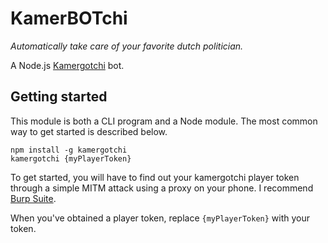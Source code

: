 # KamerBOTchi

*Automatically take care of your favorite dutch politician.*

A Node.js [Kamergotchi](https://kamergotchi.nl) bot.

## Getting started

This module is both a CLI program and a Node module.
The most common way to get started is described below.

```shell
npm install -g kamergotchi
kamergotchi {myPlayerToken}
```

To get started, you will have to find out your kamergotchi player token through a simple MITM attack using a proxy on your phone. I recommend [Burp Suite](https://support.portswigger.net/customer/portal/articles/1841108-configuring-an-ios-device-to-work-with-burp).

When you've obtained a player token, replace `{myPlayerToken}` with your token.
